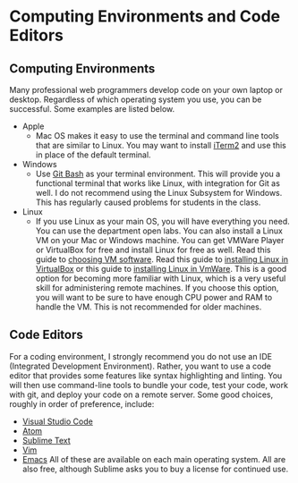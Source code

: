 # Computing Environments and Code Editors

## Computing Environments
Many professional web programmers develop code on your own laptop or desktop. 
Regardless of which operating system you use, you can be successful. 
Some examples are listed below.

- Apple
  - Mac OS makes it easy to use the terminal and command line tools that are similar to Linux. You may want to install 
[iTerm2](https://iterm2.com/) and use this in place of the default terminal.
- Windows
  - Use [Git Bash](https://gitforwindows.org/) as your terminal environment. 
 This will provide you a functional terminal that works like Linux, with integration for Git as well. 
 I do not recommend using the Linux Subsystem for Windows. This has regularly caused problems for students in the class.
- Linux
  - If you use Linux as your main OS, you will have everything you need. You can use the department open labs. 
You can also install a Linux VM on your Mac or Windows machine. 
You can get VMWare Player or VirtualBox for free and install Linux for free as well. 
Read this guide to [choosing VM software](https://www.digitaltrends.com/computing/best-virtual-machine-apps-for-mac-linux-and-windows-pcs/). 
Read this guide to [installing Linux in VirtualBox](https://www.lifewire.com/install-ubuntu-linux-windows-10-steps-2202108) 
or this guide to [installing Linux in VmWare](https://www.makeuseof.com/tag/install-linux-windows-vmware-virtual-machine/). 
This is a good option for becoming more familiar with Linux, which is a very useful skill for administering remote machines. 
If you choose this option, you will want to be sure to have enough CPU power and RAM to handle the VM. 
This is not recommended for older machines.

## Code Editors
For a coding environment, I strongly recommend you do not use an IDE (Integrated Development Environment). 
Rather, you want to use a code editor that provides some features like syntax highlighting and linting. 
You will then use command-line tools to bundle your code, test your code, work with git, and deploy your code on a remote server. 
Some good choices, roughly in order of preference, include:

- [Visual Studio Code](https://code.visualstudio.com/)
- [Atom](https://atom.io/)
- [Sublime Text](https://www.sublimetext.com/3)
- [Vim](https://vim.sourceforge.io/download.php)
- [Emacs](https://www.gnu.org/software/emacs/download.html)
All of these are available on each main operating system. 
All are also free, although Sublime asks you to buy a license for continued use.
